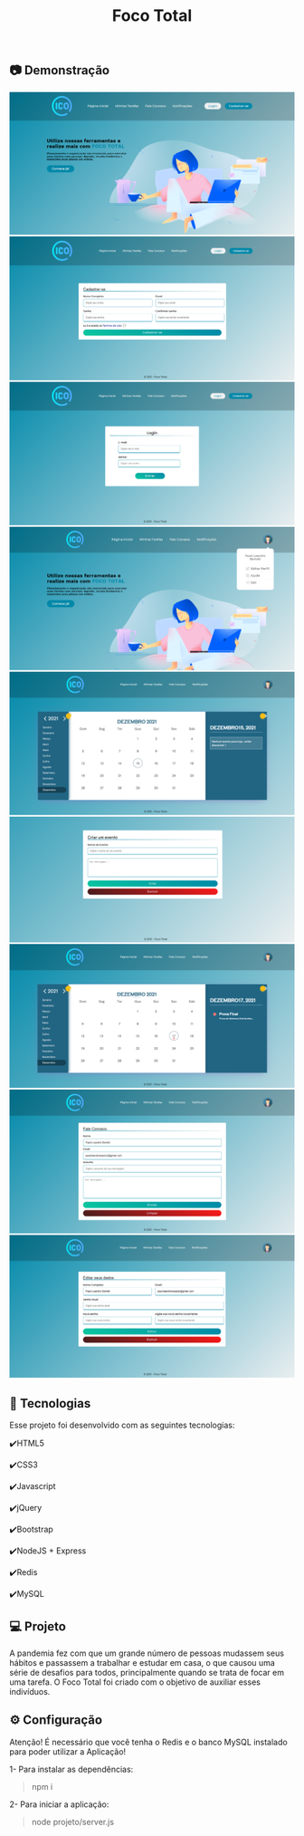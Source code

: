 <h1 align="center">
   Foco Total
</h1>

<br>

## :camera: Demonstração

![png1](github/Home.png)
![png2](github/Cadastro.png)
![png3](github/Login.png)
![png4](github/Painel.png)
![png5](github/Calendario.png)
![png6](github/Evento.png)
![png7](github/CalendarioEvento.png)
![png8](github/FaleConosco.png)
![png9](github/EditarDados.png)

## :rocket: Tecnologias

Esse projeto foi desenvolvido com as seguintes tecnologias:

✔️HTML5

✔️CSS3

✔️Javascript

✔️jQuery

✔️Bootstrap

✔️NodeJS + Express

✔️Redis

✔️MySQL

## 💻 Projeto

A pandemia fez com que um grande número de pessoas mudassem seus hábitos e passassem a trabalhar e estudar em casa, o que causou uma série de desafios para todos, principalmente quando se trata de focar em uma tarefa. O Foco Total foi criado com o objetivo de auxiliar esses indivíduos.

## ⚙ Configuração

Atenção! É necessário que você tenha o Redis e o banco MySQL instalado para poder utilizar a Aplicação!

1- Para instalar as dependências:
> npm i

2- Para iniciar a aplicação:
> node projeto/server.js
